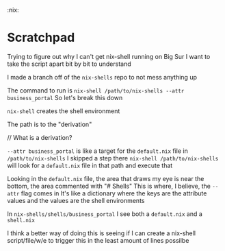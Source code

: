 :nix:

# Scratchpad

Trying to figure out why I can't get nix-shell running on Big Sur
I want to take the script apart bit by bit to understand

I made a branch off of the `nix-shells` repo to not mess anything up

The command to run is `nix-shell /path/to/nix-shells --attr business_portal`
So let's break this down

`nix-shell` creates the shell environment

The path is to the "derivation"

// What is a derivation?

`--attr business_portal` is like a target for the `default.nix` file in `/path/to/nix-shells`
I skipped a step there
`nix-shell /path/to/nix-shells` will look for a `default.nix` file in that path and execute that

Looking in the `default.nix` file, the area that draws my eye is near the bottom, the area commented with "# Shells"
This is where, I believe, the `--attr` flag comes in
It's like a dictionary where the keys are the attribute values and the values are the shell environments

In `nix-shells/shells/business_portal` I see both a `default.nix` and a `shell.nix`

I think a better way of doing this is seeing if I can create a nix-shell script/file/w/e to trigger this in the least amount of lines possilbe
